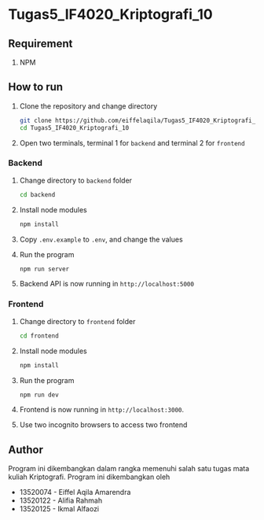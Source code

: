 # Tugas5_IF4020_Kriptografi_10

## Requirement
1. NPM

## How to run

1. Clone the repository and change directory

   ```bash
   git clone https://github.com/eiffelaqila/Tugas5_IF4020_Kriptografi_10
   cd Tugas5_IF4020_Kriptografi_10
   ```

2. Open two terminals, terminal 1 for `backend` and terminal 2 for `frontend`

### Backend

1. Change directory to `backend` folder

   ```bash
   cd backend
   ```

2. Install node modules

   ```bash
   npm install
   ```

3. Copy `.env.example` to `.env`, and change the values

4. Run the program

   ```bash
   npm run server
   ```

5. Backend API is now running in `http://localhost:5000`

### Frontend

1. Change directory to `frontend` folder

   ```bash
   cd frontend
   ```

2. Install node modules

   ```bash
   npm install
   ```

3. Run the program

   ```bash
   npm run dev
   ```

4. Frontend is now running in `http://localhost:3000`.

5. Use two incognito browsers to access two frontend

## Author
Program ini dikembangkan dalam rangka memenuhi salah satu tugas mata kuliah Kriptografi. Program ini dikembangkan oleh

* 13520074 - Eiffel Aqila Amarendra
* 13520122 - Alifia Rahmah
* 13520125 - Ikmal Alfaozi